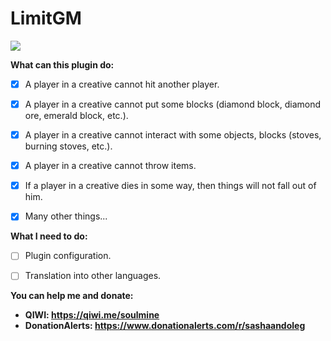 # LimitGM

[![](https://poggit.pmmp.io/SashaStr/LimitGM)](https://poggit.pmmp.io/p/LimitGM)

__What can this plugin do:__
- [x] A player in a creative cannot hit another player.
- [x] A player in a creative cannot put some blocks (diamond block, diamond ore, emerald block, etc.).
- [x] A player in a creative cannot interact with some objects, blocks (stoves, burning stoves, etc.).
- [x] A player in a creative cannot throw items.
- [x] If a player in a creative dies in some way, then things will not fall out of him.
- [x] Many other things...


__What I need to do:__
- [ ] Plugin configuration.
- [ ] Translation into other languages.


__You can help me and donate:__
- __QIWI: https://qiwi.me/soulmine__
- __DonationAlerts: https://www.donationalerts.com/r/sashaandoleg__
